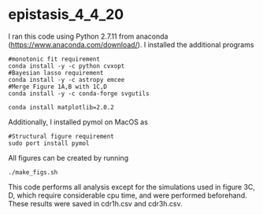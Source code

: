 # epistasis_4_4_20
I ran this code using Python 2.7.11 from anaconda (https://www.anaconda.com/download/). I installed the additional programs
```
#monotonic fit requirement
conda install -y -c python cvxopt
#Bayesian lasso requirement
conda install -y -c astropy emcee
#Merge Figure 1A,B with 1C,D
conda install -y -c conda-forge svgutils

conda install matplotlib=2.0.2
```

Additionally, I installed pymol on MacOS as

```
#Structural figure requirement
sudo port install pymol
```

All figures can be created by running

```
./make_figs.sh
```
This code performs all analysis except for the simulations used in figure 3C, D, which require considerable cpu time, and were performed beforehand. These results were saved in cdr1h.csv and cdr3h.csv.
